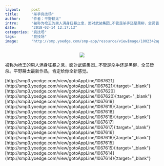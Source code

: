 ```yaml
---
layout:     post
title:      "杀手竞技场"
author:     "作者：平野耕太"
intro:      "被称为枪王的男人满身狂暴之息，面对武装集团…不管是杀手还是黑柳，全员皆杀。平野耕太最新作品，肯定给你全新感觉。"
date:       "2018-02-14 12:17:13"
categories: "竞技场"
tags:       "竞技场"
image:      "http://smp.yoedge.com/smp-app/resource/viewImage/1002342appline.png"
---
```

<div style="text-align: center">
<p><img src="http://smp.yoedge.com/smp-app/resource/viewImage/1002342appline.png"/></p>
</div>
<p class="post-meta">
<span>被称为枪王的男人满身狂暴之息，面对武装集团…不管是杀手还是黑柳，全员皆杀。平野耕太最新作品，肯定给你全新感觉。</span>
</p>
[http://smp3.yoedge.com/view/gotoAppLine/1067621](http://smp3.yoedge.com/view/gotoAppLine/1067621){:target="_blank"}
[http://smp3.yoedge.com/view/gotoAppLine/1067620](http://smp3.yoedge.com/view/gotoAppLine/1067620){:target="_blank"}
[http://smp3.yoedge.com/view/gotoAppLine/1067619](http://smp3.yoedge.com/view/gotoAppLine/1067619){:target="_blank"}
[http://smp3.yoedge.com/view/gotoAppLine/1067618](http://smp3.yoedge.com/view/gotoAppLine/1067618){:target="_blank"}
[http://smp3.yoedge.com/view/gotoAppLine/1067617](http://smp3.yoedge.com/view/gotoAppLine/1067617){:target="_blank"}
[http://smp3.yoedge.com/view/gotoAppLine/1067616](http://smp3.yoedge.com/view/gotoAppLine/1067616){:target="_blank"}
[http://smp3.yoedge.com/view/gotoAppLine/1067615](http://smp3.yoedge.com/view/gotoAppLine/1067615){:target="_blank"}
[http://smp3.yoedge.com/view/gotoAppLine/1067614](http://smp3.yoedge.com/view/gotoAppLine/1067614){:target="_blank"}


